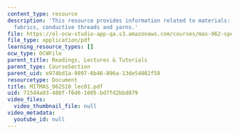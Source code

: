 ```yaml
---
content_type: resource
description: 'This resource provides information related to materials: conductive
  fabrics, conductive threads and yarns.'
file: https://ol-ocw-studio-app-qa.s3.amazonaws.com/courses/mas-962-special-topics-new-textiles-spring-2010/715d4a03480ff6d61005bd7fd2bbd879_MITMAS_962S10_lec01.pdf
file_type: application/pdf
learning_resource_types: []
ocw_type: OCWFile
parent_title: Readings, Lectures & Tutorials
parent_type: CourseSection
parent_uid: e974bd1a-9897-6b46-896a-13de54082f58
resourcetype: Document
title: MITMAS_962S10_lec01.pdf
uid: 715d4a03-480f-f6d6-1005-bd7fd2bbd879
video_files:
  video_thumbnail_file: null
video_metadata:
  youtube_id: null
---
```

